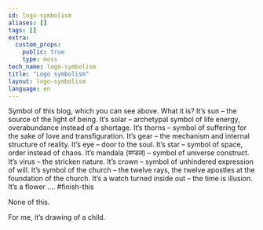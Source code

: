 ```yaml
---
id: logo-symbolism
aliases: []
tags: []
extra:
  custom_props:
    public: true
    type: moss
tech_name: logo-symbolism
title: "Logo symbolism"
layout: logo-symbolism
language: en
---
```

Symbol of this blog, which you can see above. What it is? It’s sun – the source of the light of being. It’s solar – archetypal symbol of life energy, overabundance instead of a shortage. It’s thorns – symbol of suffering for the sake of love and transfiguration. It’s gear – the mechanism and internal structure of reality. It’s eye – door to the soul. It’s star – symbol of space, order instead of chaos. It’s mandala (मण्डल) – symbol of universe construct. It’s virus – the stricken nature. It’s crown – symbol of unhindered expression of will. It’s symbol of the church – the twelve rays, the twelve apostles at the foundation of the church. It’s a watch turned inside out – the time is illusion. It’s a flower …. #finish-this

None of this. 

For me, it’s drawing of a child. 